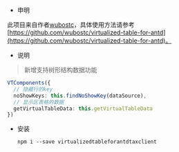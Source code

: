 
+ 申明

此项目来自作者[wubostc](https://github.com/wubostc)，具体使用方法请参考[https://github.com/wubostc/virtualized-table-for-antd](https://github.com/wubostc/virtualized-table-for-antd)。


+ 说明

> 新增支持树形结构数据功能

```typescript
VTComponents({
  // 隐藏行的key
  noShowKeys: this.findNoShowKey(dataSource),
  // 显示区表格的数据
  getVirtualTableData: this.getVirtualTableData
})
```

+ 安装
  ```shell
  npm i --save virtualizedtableforantdtaxclient
  ```
